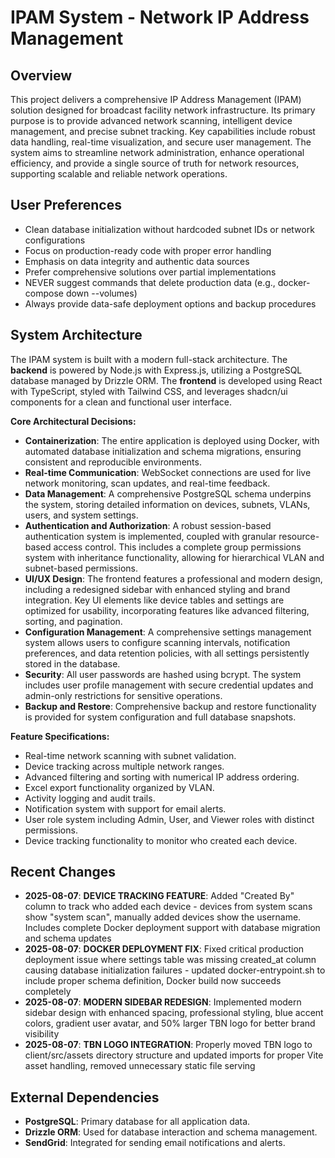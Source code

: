 # IPAM System - Network IP Address Management

## Overview
This project delivers a comprehensive IP Address Management (IPAM) solution designed for broadcast facility network infrastructure. Its primary purpose is to provide advanced network scanning, intelligent device management, and precise subnet tracking. Key capabilities include robust data handling, real-time visualization, and secure user management. The system aims to streamline network administration, enhance operational efficiency, and provide a single source of truth for network resources, supporting scalable and reliable network operations.

## User Preferences
- Clean database initialization without hardcoded subnet IDs or network configurations
- Focus on production-ready code with proper error handling
- Emphasis on data integrity and authentic data sources
- Prefer comprehensive solutions over partial implementations
- NEVER suggest commands that delete production data (e.g., docker-compose down --volumes)
- Always provide data-safe deployment options and backup procedures

## System Architecture
The IPAM system is built with a modern full-stack architecture. The **backend** is powered by Node.js with Express.js, utilizing a PostgreSQL database managed by Drizzle ORM. The **frontend** is developed using React with TypeScript, styled with Tailwind CSS, and leverages shadcn/ui components for a clean and functional user interface.

**Core Architectural Decisions:**
- **Containerization**: The entire application is deployed using Docker, with automated database initialization and schema migrations, ensuring consistent and reproducible environments.
- **Real-time Communication**: WebSocket connections are used for live network monitoring, scan updates, and real-time feedback.
- **Data Management**: A comprehensive PostgreSQL schema underpins the system, storing detailed information on devices, subnets, VLANs, users, and system settings.
- **Authentication and Authorization**: A robust session-based authentication system is implemented, coupled with granular resource-based access control. This includes a complete group permissions system with inheritance functionality, allowing for hierarchical VLAN and subnet-based permissions.
- **UI/UX Design**: The frontend features a professional and modern design, including a redesigned sidebar with enhanced styling and brand integration. Key UI elements like device tables and settings are optimized for usability, incorporating features like advanced filtering, sorting, and pagination.
- **Configuration Management**: A comprehensive settings management system allows users to configure scanning intervals, notification preferences, and data retention policies, with all settings persistently stored in the database.
- **Security**: All user passwords are hashed using bcrypt. The system includes user profile management with secure credential updates and admin-only restrictions for sensitive operations.
- **Backup and Restore**: Comprehensive backup and restore functionality is provided for system configuration and full database snapshots.

**Feature Specifications:**
- Real-time network scanning with subnet validation.
- Device tracking across multiple network ranges.
- Advanced filtering and sorting with numerical IP address ordering.
- Excel export functionality organized by VLAN.
- Activity logging and audit trails.
- Notification system with support for email alerts.
- User role system including Admin, User, and Viewer roles with distinct permissions.
- Device tracking functionality to monitor who created each device.

## Recent Changes
- **2025-08-07**: **DEVICE TRACKING FEATURE**: Added "Created By" column to track who added each device - devices from system scans show "system scan", manually added devices show the username. Includes complete Docker deployment support with database migration and schema updates
- **2025-08-07**: **DOCKER DEPLOYMENT FIX**: Fixed critical production deployment issue where settings table was missing created_at column causing database initialization failures - updated docker-entrypoint.sh to include proper schema definition, Docker build now succeeds completely
- **2025-08-07**: **MODERN SIDEBAR REDESIGN**: Implemented modern sidebar design with enhanced spacing, professional styling, blue accent colors, gradient user avatar, and 50% larger TBN logo for better brand visibility
- **2025-08-07**: **TBN LOGO INTEGRATION**: Properly moved TBN logo to client/src/assets directory structure and updated imports for proper Vite asset handling, removed unnecessary static file serving

## External Dependencies
- **PostgreSQL**: Primary database for all application data.
- **Drizzle ORM**: Used for database interaction and schema management.
- **SendGrid**: Integrated for sending email notifications and alerts.